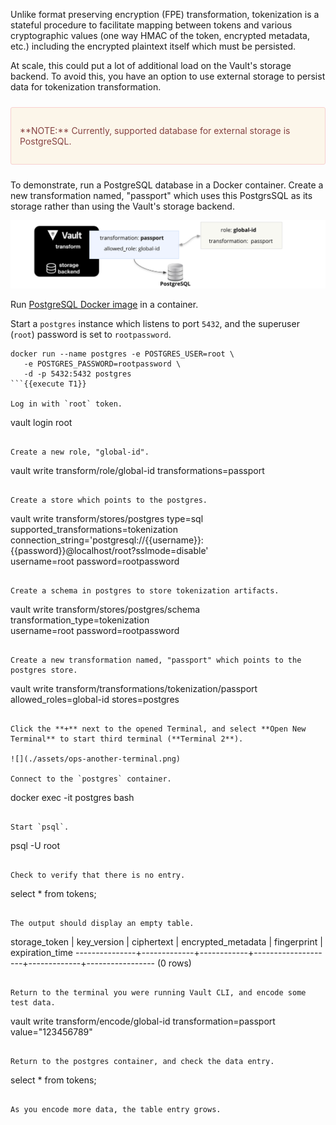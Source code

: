 Unlike format preserving encryption (FPE) transformation, tokenization is a stateful procedure to facilitate mapping between tokens and various cryptographic values (one way HMAC of the token, encrypted metadata, etc.) including the encrypted plaintext itself which must be persisted.

At scale, this could put a lot of additional load on the Vault's storage backend. To avoid this, you have an option to use external storage to persist data for tokenization transformation.

<div style="background-color:#fcf6ea; color:#864242; border:1px solid #f8cfcf; padding:1em; border-radius:3px; margin:24px 0;">
<p>
**NOTE:** Currently, supported database for external storage is PostgreSQL.
</p></div>

To demonstrate, run a PostgreSQL database in a Docker container. Create a new transformation named, "passport" which uses this PostgrsSQL as its storage rather than using the Vault's storage backend.

![Scenario](./assets/vault-tokenization-3.png)

Run [PostgreSQL Docker image](https://hub.docker.com/_/postgres) in a container.

Start a `postgres` instance which listens to port `5432`, and the superuser (`root`) password is set to `rootpassword`.

```
docker run --name postgres -e POSTGRES_USER=root \
   -e POSTGRES_PASSWORD=rootpassword \
   -d -p 5432:5432 postgres
```{{execute T1}}

Log in with `root` token.

```
vault login root
```{{execute T1}}

Create a new role, "global-id".

```
vault write transform/role/global-id transformations=passport
```{{execute T1}}

Create a store which points to the postgres.

```
vault write transform/stores/postgres type=sql supported_transformations=tokenization \
    connection_string='postgresql://{{username}}:{{password}}@localhost/root?sslmode=disable' \
    username=root password=rootpassword
```{{execute T1}}

Create a schema in postgres to store tokenization artifacts.

```
vault write transform/stores/postgres/schema transformation_type=tokenization \
    username=root password=rootpassword
```{{execute T1}}

Create a new transformation named, "passport" which points to the postgres store.

```
vault write transform/transformations/tokenization/passport \
    allowed_roles=global-id stores=postgres
```{{execute T1}}

Click the **+** next to the opened Terminal, and select **Open New Terminal** to start third terminal (**Terminal 2**).

![](./assets/ops-another-terminal.png)

Connect to the `postgres` container.

```
docker exec -it postgres bash
```{{execute T2}}

Start `psql`.

```
psql -U root
```{{execute T2}}

Check to verify that there is no entry.

```
select * from tokens;
```{{execute T2}}

The output should display an empty table.

```
storage_token | key_version | ciphertext | encrypted_metadata | fingerprint | expiration_time
---------------+-------------+------------+--------------------+-------------+-----------------
(0 rows)
```

Return to the terminal you were running Vault CLI, and encode some test data.

```
vault write transform/encode/global-id transformation=passport \
   value="123456789"
```{{execute T1}}

Return to the postgres container, and check the data entry.

```
select * from tokens;
```{{execute T2}}

As you encode more data, the table entry grows.
